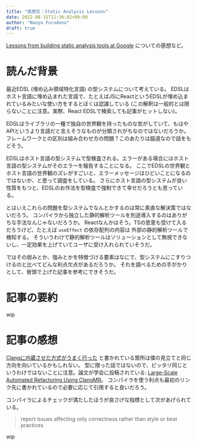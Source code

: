 ```yaml
---
title: "感想文：Static Analysis Lessons"
date: 2022-08-31T12:36:02+09:00
author: "Naoya Furudono"
draft: true
---
```


[Lessons from building static analysis tools at Google](https://dl.acm.org/doi/fullHtml/10.1145/3188720)
についての感想など。

# 読んだ背景

最近EDSL (埋め込み領域特化言語) の型システムについて考えている。
EDSLはホスト言語に埋め込まれた言語で、たとえばJSにReactというEDSLが埋め込まれているみたいな使い方をするとぼくは認識している
(この解釈は一般的とは限らないことに注意。実際、React EDSLで検索しても記事がヒットしない)。

EDSLはライブラリの一種で独自の世界観を持ったものな気がしていて、もはやAPIというより言語だと言えそうなものが分類されがちなのではないだろうか。
フレームワークとの区別は組み合わせ方の問題？このあたりは脇道なので話をもどそう。

EDSLはホスト言語の型システムで型検査される。エラーがある場合にはホスト言語の型システムがそのエラーを報告することになる。
ここでEDSLの世界観とホスト言語の世界観のズレがすごいと、エラーメッセージはひどいことになるのではないか、と思って調査をしている。
さらにホスト言語の型システムが良い性質をもつと、EDSLのお作法を型検査で強制できて幸せだろうとも思っている。

とはいえこれらの問題を型システムでなんとかするのは常に素直な解決策ではないだろう。
コンパイラから独立した静的解析ツールを別途導入するのはありがちな手法なんじゃないだろうか。
Reactなんかはそう。TSの恩恵も受けて入るだろうけど、たとえば `useEffect` の依存配列の内容は
外部の静的解析ツールで検知する。
そういうわけで静的解析ツールはソリューションとして無視できないし、一定効果を上げていてユーザに受け入れられていそうだ。

ではその弱みとか、強みとかを特徴づける要素はなにで、型システムにこすりつけるのと比べてどんな利点欠点があるだろうか。
それを調べるための手がかりとして、冒頭で上げた記事を参考にできそうだ。

# 記事の要約

wip

# 記事の感想

[Clangに内蔵させた方式がうまく行った](https://dl.acm.org/doi/fullHtml/10.1145/3188720#:~:text=%C2%A0%20Make%20It%20a%20Compiler%20Workflow)
と書かれている箇所は僕の見立てと同じ方向を向いているかもしれない。
型に限った話ではないので、ピッタリ同じというわけではないことに注意。論文が学会に投稿されている:
[Large-Scale Automated Refactoring Using ClangMR](https://research.google/pubs/pub41342/)。
コンパイラを使う利点も最初のリンク先に書かれているので必要に応じて引用すると良いだろう。

コンパイラによるチェックが満たしたほうが良さげな指標として次があげられている。

> report issues affecting only correctness rather than style or best practices

wip
